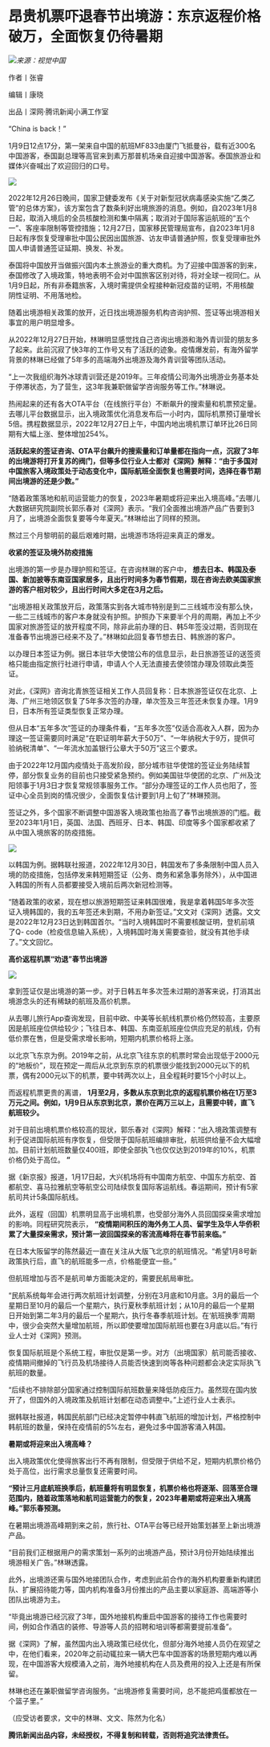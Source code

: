 # 昂贵机票吓退春节出境游：东京返程价格破万，全面恢复仍待暑期

![](https://inews.gtimg.com/news_bt/OKUWsdclp7vNaKCEQV3tm2DnWj9C93r7wTu6J9tWnksWUAA/1000)_来源：视觉中国_

作者丨张睿

编辑丨康晓

出品丨深网·腾讯新闻小满工作室

“China is back！”

1月9日12点17分，第一架来自中国的航班MF833由厦门飞抵曼谷，载有近300名中国游客，泰国副总理等高官来到素万那普机场亲自迎接中国游客。泰国旅游业和媒体兴奋喊出了欢迎回归的口号。

![](https://inews.gtimg.com/news_bt/ObyV56FxpXzepogXy5mvY0EqeAkvXtYeS6Z2GuCKviSOEAA/1000)

2022年12月26日晚间，国家卫健委发布《关于对新型冠状病毒感染实施“乙类乙管”的总体方案》，该方案包含了数条利好出境旅游的消息。例如，自2023年1月8日起，取消入境后的全员核酸检测和集中隔离；取消对于国际客运航班的“五个一”、客座率限制等管控措施；12月27日，国家移民管理局宣布，自2023年1月8日起有序恢复受理审批中国公民因出国旅游、访友申请普通护照，恢复受理审批外国人申请普通签证延期、换发、补发。

泰国将中国放开当做振兴国内本土旅游业的重大商机。为了迎接中国游客的到来，泰国修改了入境政策，特地表明不会对中国旅客区别对待，将对全球一视同仁。从1月9日起，所有非泰籍旅客，入境时需提供全程接种新冠疫苗的证明，不用核酸阴性证明、不用落地检。

随着出境游相关政策的放开，近日找出境游服务机构咨询护照、签证等出境游相关事宜的用户明显增多。

从2022年12月27日开始，林琳明显感觉找自己咨询出境游和海外青训营的朋友多了起来。此前沉寂了快3年的工作号又有了活跃的迹象。疫情爆发前，有海外留学背景的林琳已经做了5年多的高端海外出境游及海外青训营等团队活动。

“上一次我组织海外冰球青训营还是2019年。三年疫情公司海外出境游业务基本处于停滞状态，为了营生，这3年我兼职做留学咨询服务等工作。”林琳说。

热闹起来的还有各大OTA平台（在线旅行平台）不断飙升的搜索量和机票预定量。去哪儿平台数据显示，出入境政策优化消息发布后一小时内，国际机票预订量增长5倍。携程数据显示，2022年12月27日上午，中国内地出境机票订单环比26日同期有大幅上涨、整体增加254%。

**活跃起来的签证咨询、OTA平台飙升的搜索量和订单量都在指向一点，沉寂了3年的出境游将打开复苏的阀门，但等多位行业人士都对《深网》解释：“由于多国对中国旅客入境政策处于动态变化中，国际航班全面恢复也需要时间，选择在春节期间出境游的还是少数。”**

“随着政策落地和航司运营能力的恢复，2023年暑期或将迎来出入境高峰。”去哪儿大数据研究院副院长郭乐春对《深网》表示。“我们全面推出境游产品广告要到3月了，出境游全面恢复要等今年夏天。”林琳给出了同样的预测。

熬过三个月黎明前的最后艰难时期，出境游市场将迎来真正的爆发。

**收紧的签证及境外防疫措施**

出境游的第一步是办理护照和签证。在咨询林琳的客户中，
**想去日本、韩国及泰国、新加披等东南亚国家居多，且出行时间多为春节假期，现在咨询去欧美国家旅游的客户相对较少，且出行时间大多定在3月之后。**

“出境游相关政策放开后，政策落实到各大城市特别是到二三线城市没有那么快，一些二三线城市的客户本身就没有护照。护照办下来要半个月的周期，再加上不少国家对旅游签证的放开程度不同，除非此前办理的日、韩5年签没过期，否则现在准备春节出境游已经来不及了。”林琳如此回复春节想去日、韩旅游的客户。

以办理日本签证为例。据日本驻华大使馆公布的信息显示，赴日旅游签证的送签资格只能由指定旅行社进行申请，申请人个人无法直接去使领馆办理及领取此类签证。

对此，《深网》咨询北青旅签证相关工作人员回复称：日本旅游签证仅在北京、上海、广州三地领区恢复了5年多次签的办理，单次签及三年签还未恢复办理。1月9日，日本所有签证类型恢复正常办理。

但从日本“五年多次”签证的办理条件看，“五年多次签”仅适合高收入人群，因为办理这一签证需要同时满足“在职证明年薪大于50万”、“一年纳税大于9万，提供可验纳税清单”、“一年流水加盖银行公章大于50万”这三个要求。

由于2022年12月国内疫情处于高发阶段，部分城市驻华使馆的签证业务陆续暂停，部分恢复业务的目前也只接受紧急预约。例如美国驻华使团的北京、广州及沈阳领事于1月3日才恢复常规领事服务工作。“部分办理签证的工作人员也阳了，签证中心全员到岗的情况很少，全面恢复估计要到1月上旬了”林琳预测。

签证之外，多个国家不断调整中国游客入境政策也抬高了春节出境旅游的门槛。截至2023年1月1日，英国、法国、西班牙、日本、韩国、印度等多个国家都收紧了从中国入境旅客的防疫措施。

![](https://inews.gtimg.com/news_bt/ORmtDN6zsFcuu89mp_fIrorjlgy8gJMe9uP7-gUimMnf4AA/1000)

以韩国为例。据韩联社报道，2022年12月30日，韩国发布了多条限制中国人员入境的防疫措施，包括停发来韩短期签证（公务、商务和紧急事务除外），从中国进入韩国的所有人员都要接受入境前后两次新冠检测等。

“随着政策的收紧，现在想以旅游短期签证来韩国很难，我是拿着韩国5年多次签证入境韩国的，我的五年签还未到期，不用办新签证。”文文对《深网》透露。文文是2022年12月23日达到韩国首尔。“当时入境韩国时不需要核酸证明，登机前填了Q-
code（检疫信息输入系统），入境韩国时海关需要查验，就没有其他手续了。”文文回忆。

**高价返程机票“劝退”春节出境游**

![](https://inews.gtimg.com/news_bt/ObYZEr9ddestr9B94t0bdRCJGKEhxMq0eYu1o3UBM_oq4AA/1000)

拿到签证仅是出境游的第一步。对于日韩五年多次签未过期的游客来说，打消其出境游念头的还有稀缺的航班及高价机票。

从去哪儿旅行App查询发现，目前中欧、中美等长航线机票价格仍然较高，主要原因是航班座位供给较少；飞往日本、韩国、东南亚航班座位供应充足的航线，仍有低价票在售，但是受需求增长影响，短期内机票价格将上涨。

以北京飞东京为例。2019年之前，从北京飞往东京的机票时常会出现低于2000元的“地板价”，现在预定一周后从北京到东京的机票很少能找到2000元以下的机票，偶有2000元以下的机票，要中转两次以上，且全程耗时要15个小时以上。

而返程机票更贵的离谱，
**1月至2月，多数从东京到北京的返程机票价格在1万至3万元之间。例如，1月9日从东京到北京，票价在两万三以上，且需要中转，直飞航班较少。**

对于目前出境机票价格较高的现状，郭乐春对《深网》解释：“出入境政策调整有利于促进国际航班有序恢复，但受限于国际航班编排审批，航班供给量不会大幅增加。目前计划航班数量仅400班，即使全部执飞也仅仅达到2019年的10%，机票价格仍处于高位。
**”**

据《新京报》报道，1月17日起，大兴机场将有中国南方航空、中国东方航空、首都航空、喜马拉雅航空等航空公司陆续恢复国际客运航线。春运期间，预计有5家航司共计5条国际航线。

此外，返程（回国）机票明显高于出境机票，也受部分海外人员回国探亲需求增加的影响。同程研究院表示，
**“疫情期间积压的海外务工人员、留学生及华人华侨积累了大量探亲需求，预计第一波回国探亲的客流高峰将在春节前来临。”**

在日本大阪留学的陈然最近一直在关注从大版飞北京的航班情况。“希望1月8号新政策执行后，直飞的航班能多一点，价格能便宜一些。”

但航班增加与否不是航司单方面能决定的，需要民航局审批。

“民航系统每年会进行两次航班计划调整，分别在3月底和10月底。3月的最后一个星期日至10月的最后一个星期六，执行夏秋季航班计划；从10月的最后一个星期日开始到第二年3月的最后一个星期六，执行冬春季航班计划。在‘航班换季’周期中，很少会突然大量增加航班，所以即使要增加国际航班也要在3月底以后。”有行业人士对《深网》预测。

恢复国际航班是个系统工程，审批仅是第一步。对方（出境国家）航司能否接收、疫情期间撤掉的飞行员及机场接待人员能否快速到岗等各种问题都会决定实际执飞航班的数量。

“后续也不排除部分国家通过控制国际航班数量来降低防疫压力。虽然现在国内放开了，但国外的入境政策及航班计划都在动态调整中。”上述行业人士表示。

据韩联社报道，韩国民航部门已经决定暂停中韩直飞航班的增加计划，严格控制中韩航班的数量，保持在疫情前的5%左右，避免过多中国游客涌入韩国。

**暑期或将迎来出入境高峰？**

出入境政策优化使得旅客出行不再有限制，但受限于供给不足，短期内机票价格仍处于高位，出行需求总量恢复还需要时间。

**“预计三月底航班换季后，航班量将有明显恢复，机票价格也将逐渐、回落至合理范围内，随着政策落地和航司运营能力的恢复，2023年暑期或将迎来出入境高峰。”郭乐春预测。**

在暑期出境游高峰期到来之前，旅行社、OTA平台等已经开始策划甚至上新出境游产品。

“目前我们正根据用户的需求策划一系列的出境游产品，预计3月份开始陆续推出境游相关广告。”林琳透露。

此外，出境游还需与国外地接团队合作，考虑到此前合作的海外机构要重新构建团队、扩展招待能力等，国内机构准备3月份推出的产品主要以家庭游、高端游等小团队出境游为主。

“毕竟出境游已经沉寂了3年，国外地接机构重启中国游客的接待工作也需要时间，例如合作酒店的装修、导游等人员的招聘和培训等都需要提前准备”。

据《深网》了解，虽然国内出入境政策已经优化，但部分海外地接人员仍在观望之中，在他们看来，2020年之前动辄拉来一辆大巴车中国游客的场景短期内难以再现，在中国游客大规模涌入之前，海外地接机构在人员及费用的投入上还是有所保留。

林琳也还在兼职做留学咨询服务。“出境游修复需要时间，总不能把鸡蛋都放在一个篮子里。”

（应受访者要求，文中的林琳、文文、陈然为化名）

**腾讯新闻出品内容，未经授权，不得复制和转载，否则将追究法律责任。**

